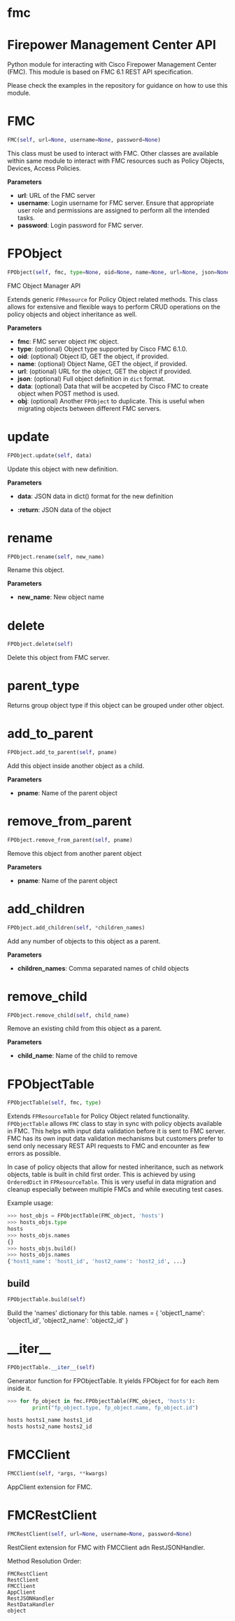 <h1 id="fmc">fmc</h1>


Firepower Management Center API
===============================

Python module for interacting with Cisco Firepower Management Center (FMC). This module is based on FMC 6.1 REST API
specification.

Please check the examples in the repository for guidance on how to use this module.

<h1 id="fmc.api.FMC">FMC</h1>

```python
FMC(self, url=None, username=None, password=None)
```

This class must be used to interact with FMC. Other classes are available within same module to interact with FMC
resources such as Policy Objects, Devices, Access Policies.

__Parameters__

- __url__: URL of the FMC server
- __username__: Login username for FMC server. Ensure that appropriate user role and permissions are assigned
to perform all the intended tasks.
- __password__: Login password for FMC server.


<h1 id="fmc.api.FPObject">FPObject</h1>

```python
FPObject(self, fmc, type=None, oid=None, name=None, url=None, json=None, data=None, obj=None)
```

FMC Object Manager API

Extends generic `FPResource` for Policy Object related methods. This class allows for extensive and flexible ways to
perform CRUD operations on the policy objects and object inheritance as well.

__Parameters__

- __fmc__: FMC server object `FMC` object.
- __type__: (optional) Object type supported by Cisco FMC 6.1.0.
- __oid__: (optional) Object ID, GET the object, if provided.
- __name__: (optional) Object Name, GET the object, if provided.
- __url__: (optional) URL for the object, GET the object if provided.
- __json__: (optional) Full object definition in `dict` format.
- __data__: (optional) Data that will be accpeted by Cisco FMC to create object when POST method is used.
- __obj__: (optional) Another `FPObject` to duplicate. This is useful when migrating objects between different FMC
servers.

<h1 id="fmc.api.FPObject.update">update</h1>

```python
FPObject.update(self, data)
```

Update this object with new definition.

__Parameters__

- __data__: JSON data in dict() format for the new definition

- __:return__: JSON data of the object

<h1 id="fmc.api.FPObject.rename">rename</h1>

```python
FPObject.rename(self, new_name)
```

Rename this object.

__Parameters__

- __new_name__: New object name

<h1 id="fmc.api.FPObject.delete">delete</h1>

```python
FPObject.delete(self)
```

Delete this object from FMC server.

<h1 id="fmc.api.FPObject.parent_type">parent_type</h1>


Returns group object type if this object can be grouped under
other object.

<h1 id="fmc.api.FPObject.add_to_parent">add_to_parent</h1>

```python
FPObject.add_to_parent(self, pname)
```

Add this object inside another object as a child.

__Parameters__

- __pname__: Name of the parent object

<h1 id="fmc.api.FPObject.remove_from_parent">remove_from_parent</h1>

```python
FPObject.remove_from_parent(self, pname)
```

Remove this object from another parent object

__Parameters__

- __pname__: Name of the parent object

<h1 id="fmc.api.FPObject.add_children">add_children</h1>

```python
FPObject.add_children(self, *children_names)
```

Add any number of objects to this object as a parent.

__Parameters__

- __children_names__: Comma separated names of child objects

<h1 id="fmc.api.FPObject.remove_child">remove_child</h1>

```python
FPObject.remove_child(self, child_name)
```

Remove an existing child from this object as a parent.

__Parameters__

- __child_name__: Name of the child to remove

<h1 id="fmc.api.FPObjectTable">FPObjectTable</h1>

```python
FPObjectTable(self, fmc, type)
```

Extends `FPResourceTable` for Policy Object related functionality. `FPObjectTable` allows `FMC` class to stay in
sync with policy objects available in FMC. This helps with input data validation before it is sent to FMC server.
FMC has its own input data validation mechanisms but customers prefer to send only necessary REST API requests to
FMC and encounter as few errors as possible.

In case of policy objects that allow for nested inheritance, such as network objects, table is built in child first
order. This is achieved by using `OrderedDict` in `FPResourceTable`. This is very useful in data migration and
cleanup especially between multiple FMCs and while executing test cases.

Example usage:

```python
>>> host_objs = FPObjectTable(FMC_object, 'hosts')
>>> hosts_objs.type
hosts
>>> hosts_objs.names
{}
>>> hosts_objs.build()
>>> hosts_objs.names
{'host1_name': 'host1_id', 'host2_name': 'host2_id', ...}
```

<h2 id="fmc.api.FPObjectTable.build">build</h2>

```python
FPObjectTable.build(self)
```

Build the 'names' dictionary for this table.
names = {
    'object1_name': 'object1_id',
    'object2_name': 'object2_id'
    }

<h1 id="fmc.api.FPObjectTable.__iter__">__iter__</h1>

```python
FPObjectTable.__iter__(self)
```

Generator function for FPObjectTable. It yields FPObject for
for each item inside it.

```python
>>> for fp_object in fmc.FPObjectTable(FMC_object, 'hosts'):
        print("fp_object.type, fp_object.name, fp_object.id")

hosts hosts1_name hosts1_id
hosts hosts2_name hosts2_id
```

<h1 id="fmc.api.FMCClient">FMCClient</h1>

```python
FMCClient(self, *args, **kwargs)
```

AppClient extension for FMC.

<h1 id="fmc.api.FMCRestClient">FMCRestClient</h1>

```python
FMCRestClient(self, url=None, username=None, password=None)
```

RestClient extension for FMC with FMCClient adn RestJSONHandler.

Method Resolution Order:
```
FMCRestClient
RestClient
FMCClient
AppClient
RestJSONHandler
RestDataHandler
object
```

